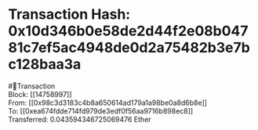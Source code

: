 
Transaction Hash: 0x10d346b0e58de2d44f2e08b04781c7ef5ac4948de0d2a75482b3e7bc128baa3a
====================================================================================
  
#💸Transaction  
Block: [[14758997]]  
From: [[0x98c3d3183c4b8a650614ad179a1a98be0a8d6b8e]]  
To: [[0xea674fdde714fd979de3edf0f56aa9716b898ec8]]  
Transferred: 0.043594346725069476 Ether